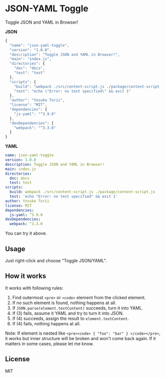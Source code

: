 JSON-YAML Toggle
====

Toggle JSON and YAML in Browser!

**JSON**

```js
{
  "name": "json-yaml-toggle",
  "version": "1.0.0",
  "description": "Toggle JSON and YAML in Browser!",
  "main": "index.js",
  "directories": {
    "doc": "docs",
    "test": "test"
  },
  "scripts": {
    "build": "webpack ./src/content-script.js ./package/content-script.js",
    "test": "echo \"Error: no test specified\" && exit 1"
  },
  "author": "Yosuke Torii",
  "license": "MIT",
  "dependencies": {
    "js-yaml": "^3.9.0"
  },
  "devDependencies": {
    "webpack": "^3.3.0"
  }
}
```

**YAML**

```yaml
name: json-yaml-toggle
version: 1.0.0
description: Toggle JSON and YAML in Browser!
main: index.js
directories:
  doc: docs
  test: test
scripts:
  build: webpack ./src/content-script.js ./package/content-script.js
  test: 'echo "Error: no test specified" && exit 1'
author: Yosuke Torii
license: MIT
dependencies:
  js-yaml: ^3.9.0
devDependencies:
  webpack: ^3.3.0
```

You can try it above.

## Usage

Just right-click and choose "Toggle JSON/YAML".


## How it works

It works with following rules:

1. Find outermost `<pre>` or `<code>` element from the clicked element.
2. If no such element is found, nothing happens at all.
3. If `JSON.parse(element.textContent)` succeeds, turn it into YAML.
4. If (3) fails, assume it YAML and try to turn it into JSON.
5. If (4) succeeds, assign the result to `element.textContent`.
6. If (4) fails, nothing happens at all.

Note: If element is nested like `<pre><code> { "foo": "bar" } </code></pre>`, it works but inner structure will be broken and won't come back again. If it matters in some cases, please let me know.


## License

MIT

